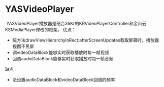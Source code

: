 # YASVideoPlayer

 YASVideoPlayer播放器是结合36Kr的KRVideoPlayerController和金山云KSMediaPlayer修改的框架。
 优点：
 * 统方法drawViewHierarchyInRect:afterScreenUpdates截取屏幕时，播放器视图不黑屏
 * 调videoDataBlock能够实时获取播放时每一帧视频
 * 回调audioDataBlock能够实时获取播放时每一帧音频
 
 缺点：
 * 法设置audioDataBlock和videoDataBlock回调的频率

